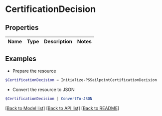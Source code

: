 # CertificationDecision
## Properties

Name | Type | Description | Notes
------------ | ------------- | ------------- | -------------

## Examples

- Prepare the resource
```powershell
$CertificationDecision = Initialize-PSSailpointCertificationDecision 
```

- Convert the resource to JSON
```powershell
$CertificationDecision | ConvertTo-JSON
```

[[Back to Model list]](../README.md#documentation-for-models) [[Back to API list]](../README.md#documentation-for-api-endpoints) [[Back to README]](../README.md)

